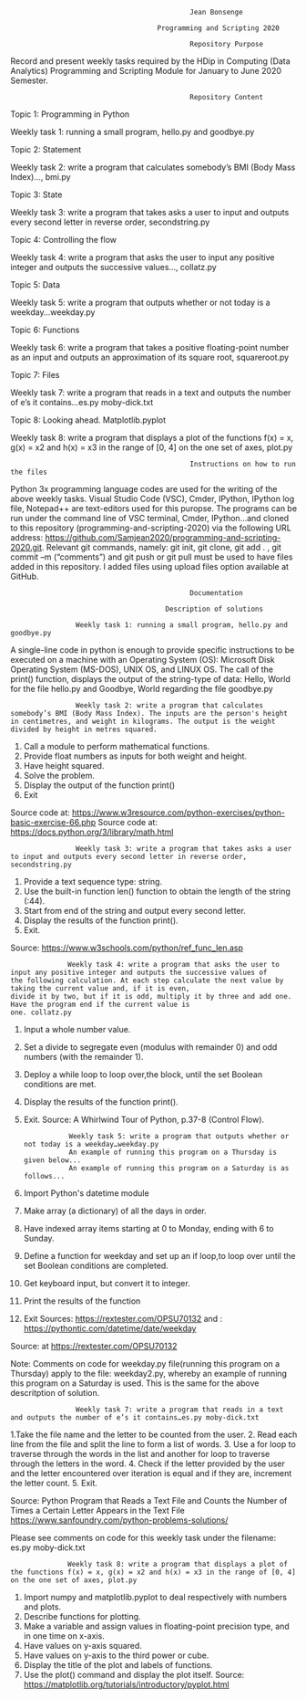                                                 Jean Bonsenge

                                        Programming and Scripting 2020 

                                                Repository Purpose

Record and present weekly tasks required by the HDip in Computing (Data Analytics) Programming and Scripting Module for January to June 2020 Semester.

                                                Repository Content

Topic 1: Programming in Python

Weekly task 1: running a small program, hello.py and goodbye.py

Topic 2: Statement

Weekly task 2: write a program that calculates somebody’s BMI (Body Mass Index)…, bmi.py

Topic 3: State

Weekly task 3: write a program that takes asks a user to input and outputs every second letter in reverse order, secondstring.py

Topic 4: Controlling the flow

Weekly task 4: write a program that asks the user to input any positive integer and outputs the successive values…, collatz.py

Topic 5: Data

Weekly task 5: write a program that outputs whether or not today is a weekday…weekday.py

Topic 6: Functions

Weekly task 6: write a program that takes a positive floating-point number as an input and outputs an approximation of its square root, squareroot.py

Topic 7: Files

Weekly task 7: write a program that reads in a text and outputs the number of e’s it contains…es.py moby-dick.txt

Topic 8: Looking ahead. Matplotlib.pyplot

Weekly task 8: write a program that displays a plot of the functions f(x) = x, g(x) = x2 and h(x) = x3 in the range of [0, 4] on the one set of axes, plot.py

                                                Instructions on how to run the files
                                                
Python 3x programming language codes are used for the writing of the above weekly tasks. Visual Studio Code (VSC), Cmder, IPython, IPython log file, Notepad++ are text-editors used for this puropse. The programs can be run under the command line of VSC terminal, Cmder, IPython…and cloned to this repository (programming-and-scripting-2020) via the following URL address: https://github.com/Samjean2020/programming-and-scripting-2020.git. Relevant git commands, namely: git init, git clone, git add  . , git commit –m (“comments”) and git push or git pull must be used to have files added in this repository. I added files using upload files option available at GitHub.


                                                Documentation     

                                          Description of solutions

                    Weekly task 1: running a small program, hello.py and goodbye.py
A single-line code in python is enough to provide specific instructions to be executed on a machine with an Operating System (OS): Microsoft Disk Operating System (MS-DOS), UNIX OS, and LINUX OS. The call of the print() function, displays the output of the string-type of data: Hello, World for the file hello.py and Goodbye, World regarding the file goodbye.py

                    Weekly task 2: write a program that calculates somebody’s BMI (Body Mass Index). The inputs are the person's height                     in centimetres, and weight in kilograms. The output is the weight divided by height in metres squared.

1. Call a module to perform mathematical functions. 
2. Provide float numbers as inputs for both weight and height.
3. Have height squared.
4. Solve the problem.
5. Display the output of the function print()
6. Exit

Source code at: https://www.w3resource.com/python-exercises/python-basic-exercise-66.php
Source code at: https://docs.python.org/3/library/math.html



                    Weekly task 3: write a program that takes asks a user to input and outputs every second letter in reverse order, secondstring.py

1. Provide a text sequence type: string. 
2. Use the built-in function len() function to obtain the length of the string (:44). 
3. Start from end of the string and output every second letter.
4. Display the results of the function print(). 
5. Exit.

Source: https://www.w3schools.com/python/ref_func_len.asp



                  Weekly task 4: write a program that asks the user to input any positive integer and outputs the successive values of                     the following calculation. At each step calculate the next value by taking the current value and, if it is even,                         divide it by two, but if it is odd, multiply it by three and add one. Have the program end if the current value is                       one. collatz.py  

1. Input a whole number value.
2. Set a divide to segregate even (modulus with remainder 0) and odd numbers (with the remainder 1).
3. Deploy a while loop to loop over,the block, until the set Boolean conditions are met.
4. Display the results of the function print(). 
5. Exit.
Source: A Whirlwind Tour of Python, p.37-8 (Control Flow).


                  Weekly task 5: write a program that outputs whether or not today is a weekday…weekday.py
                  An example of running this program on a Thursday is given below... 
                  An example of running this program on a Saturday is as follows...

1. Import Python's datetime module
2. Make array (a dictionary) of all the days in order.
3. Have indexed array items starting at 0 to Monday, ending with 6 to Sunday.
4. Define a function for weekday and set up an if loop,to loop over until the set Boolean conditions are completed.
5. Get keyboard input, but convert it to integer.
6. Print the results of the function
7. Exit
Sources: https://rextester.com/OPSU70132
and : https://pythontic.com/datetime/date/weekday

Source: at https://rextester.com/OPSU70132

Note: Comments on code for weekday.py file(running this program on a Thursday) apply to the file: weekday2.py, whereby an example of running this program on a Saturday is used. This is the same for the above descritption of solution.

                    Weekly task 7: write a program that reads in a text and outputs the number of e’s it contains…es.py moby-dick.txt

1.Take the file name and the letter to be counted from the user.
2. Read each line from the file and split the line to form a list of words.
3. Use a for loop to traverse through the words in the list and another for loop to traverse through the letters in the word.
4. Check if the letter provided by the user and the letter encountered over iteration is equal and if they are, increment the letter count.
5. Exit.

Source: Python Program that Reads a Text File and Counts the Number of Times a Certain Letter Appears in the Text File
https://www.sanfoundry.com/python-problems-solutions/

Please see comments on code for this weekly task under the filename: es.py moby-dick.txt

                  Weekly task 8: write a program that displays a plot of the functions f(x) = x, g(x) = x2 and h(x) = x3 in the range of [0, 4] on the one set of axes, plot.py

1. Import numpy and matplotlib.pyplot to deal respectively with numbers and plots.
2. Describe functions for plotting.
3. Make a variable and assign values in floating-point precision type, and in one time on x-axis.
4. Have values on y-axis squared. 
5. Have values on y-axis to the third power or cube.
6. Display the title of the plot and labels of functions.
7. Use the plot() command and display the plot itself.
Source: https://matplotlib.org/tutorials/introductory/pyplot.html 





